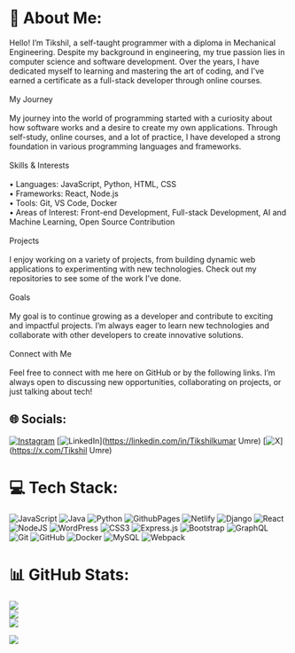 # 💫 About Me:
Hello! I’m Tikshil, a self-taught programmer with a diploma in Mechanical Engineering. Despite my background in engineering, my true passion lies in computer science and software development. Over the years, I have dedicated myself to learning and mastering the art of coding, and I’ve earned a certificate as a full-stack developer through online courses.<br><br>My Journey<br><br>My journey into the world of programming started with a curiosity about how software works and a desire to create my own applications. Through self-study, online courses, and a lot of practice, I have developed a strong foundation in various programming languages and frameworks.<br><br>Skills & Interests<br><br>	•	Languages: JavaScript, Python, HTML, CSS<br>	•	Frameworks: React, Node.js<br>	•	Tools: Git, VS Code, Docker<br>	•	Areas of Interest: Front-end Development, Full-stack Development, AI and Machine Learning, Open Source Contribution<br><br>Projects<br><br>I enjoy working on a variety of projects, from building dynamic web applications to experimenting with new technologies. Check out my repositories to see some of the work I’ve done.<br><br>Goals<br><br>My goal is to continue growing as a developer and contribute to exciting and impactful projects. I’m always eager to learn new technologies and collaborate with other developers to create innovative solutions.<br><br>Connect with Me<br><br>Feel free to connect with me here on GitHub or by the following links. I’m always open to discussing new opportunities, collaborating on projects, or just talking about tech!<br>


## 🌐 Socials:
[![Instagram](https://img.shields.io/badge/Instagram-%23E4405F.svg?logo=Instagram&logoColor=white)](https://instagram.com/tixxhil) [![LinkedIn](https://img.shields.io/badge/LinkedIn-%230077B5.svg?logo=linkedin&logoColor=white)](https://linkedin.com/in/Tikshilkumar Umre) [![X](https://img.shields.io/badge/X-black.svg?logo=X&logoColor=white)](https://x.com/Tikshil Umre) 

# 💻 Tech Stack:
![JavaScript](https://img.shields.io/badge/javascript-%23323330.svg?style=for-the-badge&logo=javascript&logoColor=%23F7DF1E) ![Java](https://img.shields.io/badge/java-%23ED8B00.svg?style=for-the-badge&logo=openjdk&logoColor=white) ![Python](https://img.shields.io/badge/python-3670A0?style=for-the-badge&logo=python&logoColor=ffdd54) ![GithubPages](https://img.shields.io/badge/github%20pages-121013?style=for-the-badge&logo=github&logoColor=white) ![Netlify](https://img.shields.io/badge/netlify-%23000000.svg?style=for-the-badge&logo=netlify&logoColor=#00C7B7) ![Django](https://img.shields.io/badge/django-%23092E20.svg?style=for-the-badge&logo=django&logoColor=white) ![React](https://img.shields.io/badge/react-%2320232a.svg?style=for-the-badge&logo=react&logoColor=%2361DAFB) ![NodeJS](https://img.shields.io/badge/node.js-6DA55F?style=for-the-badge&logo=node.js&logoColor=white) ![WordPress](https://img.shields.io/badge/WordPress-%23117AC9.svg?style=for-the-badge&logo=WordPress&logoColor=white) ![CSS3](https://img.shields.io/badge/css3-%231572B6.svg?style=for-the-badge&logo=css3&logoColor=white) ![Express.js](https://img.shields.io/badge/express.js-%23404d59.svg?style=for-the-badge&logo=express&logoColor=%2361DAFB) ![Bootstrap](https://img.shields.io/badge/bootstrap-%238511FA.svg?style=for-the-badge&logo=bootstrap&logoColor=white) ![GraphQL](https://img.shields.io/badge/-GraphQL-E10098?style=for-the-badge&logo=graphql&logoColor=white) ![Git](https://img.shields.io/badge/git-%23F05033.svg?style=for-the-badge&logo=git&logoColor=white) ![GitHub](https://img.shields.io/badge/github-%23121011.svg?style=for-the-badge&logo=github&logoColor=white) ![Docker](https://img.shields.io/badge/docker-%230db7ed.svg?style=for-the-badge&logo=docker&logoColor=white) ![MySQL](https://img.shields.io/badge/mysql-4479A1.svg?style=for-the-badge&logo=mysql&logoColor=white) ![Webpack](https://img.shields.io/badge/webpack-%238DD6F9.svg?style=for-the-badge&logo=webpack&logoColor=black)
# 📊 GitHub Stats:
![](https://github-readme-stats.vercel.app/api?username=tiksh09&theme=tokyonight&hide_border=true&include_all_commits=true&count_private=false)<br/>
![](https://github-readme-streak-stats.herokuapp.com/?user=tiksh09&theme=tokyonight&hide_border=true)<br/>
![](https://github-readme-stats.vercel.app/api/top-langs/?username=tiksh09&theme=tokyonight&hide_border=true&include_all_commits=true&count_private=false&layout=compact)


[![](https://visitcount.itsvg.in/api?id=tiksh09&icon=4&color=1)](https://visitcount.itsvg.in)
